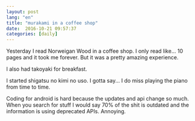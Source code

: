 ```yaml
---
layout: post
lang: "en"
title: "murakami in a coffee shop"
date:  2016-10-21 09:57:37
categories: [daily]
---
```

Yesterday I read Norweigan Wood in a coffee shop. I only read like... 10 pages and it took me forever. But it was a pretty amazing experience.

I also had takoyaki for breakfast. 

I started shigatsu no kimi no uso. I gotta say... I do miss playing the piano from time to time.

Coding for android is hard because the updates and api change so much. When you search for stuff I would say 70% of the shit is outdated and the information is using deprecated APIs. Annoying.
